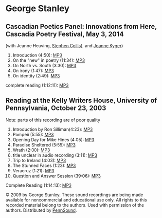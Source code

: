 George Stanley
==============


Cascadian Poetics Panel: Innovations from Here, Cascadia Poetry Festival, May 3, 2014
-------------------------------------------------------------------------------------

(with Jeanne Heuving, [Stephen Collis](http://writing.upenn.edu/pennsound/x/Collis.php)), and [Joanne Kyger](http://writing.upenn.edu/pennsound/x/Kyger.php))

1.  Introduction (4:50): [MP3]()
2.  On the "new" in poetry (11:34): [MP3](https://media.sas.upenn.edu/pennsound/authors/Stanley/Kyger-Stanley_05_Stanley-Discusses-The-New_Innovations-from-Here_Cascadia-Poetry-Festival_05-03-14.mp3)
3.  On North vs. South (3:30): [MP3](https://media.sas.upenn.edu/pennsound/authors/Stanley/Kyger-Stanley_07_Stanley-On-North-And-South_Innovations-from-Here_Cascadia-Poetry-Festival_05-03-14.mp3)
4.  On irony (1:47): [MP3](https://media.sas.upenn.edu/pennsound/authors/Stanley/Kyger-Stanley_08_Stanley-On-Irony_Innovations-from-Here_Cascadia-Poetry-Festival_05-03-14.mp3)
5.  On identity (2:49): [MP3](https://media.sas.upenn.edu/pennsound/authors/Stanley/Kyger-Stanley_10_Stanley-On-Identity_Innovations-from-Here_Cascadia-Poetry-Festival_05-03-14.mp3)

complete reading (1:12:11): [MP3](https://media.sas.upenn.edu/pennsound/authors/Kyger/05-03-14/Kyger-Stanley_Complete-Recording_Innovations-from-Here_Cascadia-Poetry-Festival_05-03-14.mp3)

Reading at the Kelly Writers House, University of Pennsylvania, October 23, 2003
--------------------------------------------------------------------------------

<span class="title">Note: parts of this recording are of poor quality</span>

1.  Introduction by Ron Silliman(4:23): [MP3](http://media.sas.upenn.edu/pennsound/authors/Stanley/Stanley-George_01_Intro_UPenn_10-23-03.mp3)
2.  Pompeii (5:55): [MP3](http://media.sas.upenn.edu/pennsound/authors/Stanley/Stanley-George_02_Pompeii_UPenn_10-23-03.mp3)
3.  Opening Day for Mike Hines (4:05): [MP3](http://media.sas.upenn.edu/pennsound/authors/Stanley/Stanley-George_03_Opening-Day_UPenn_10-23-03.mp3)
4.  Paradise Sheltered (5:55): [MP3](http://media.sas.upenn.edu/pennsound/authors/Stanley/Stanley-George_04_Paradise-Sheltered_UPenn_10-23-03.mp3)
5.  Wrath (2:00): [MP3](http://media.sas.upenn.edu/pennsound/authors/Stanley/Stanley-George_05_Wrath_UPenn_10-23-03.mp3)
6.  <span class="title">title unclear in audio recording</span> (3:11): [MP3](http://media.sas.upenn.edu/pennsound/authors/Stanley/Stanley-George_06_Title-Unclear_UPenn_10-23-03.mp3)
7.  Trip to Ireland (4:03): [MP3](http://media.sas.upenn.edu/pennsound/authors/Stanley/Stanley-George_07_Trip-to-Ireland_UPenn_10-23-03.mp3)
8.  The Stunned Faces (1:23): [MP3](http://media.sas.upenn.edu/pennsound/authors/Stanley/Stanley-George_08_Stunned-Faces_UPenn_10-23-03.mp3)
9.  Veracruz (1:21): [MP3](http://media.sas.upenn.edu/pennsound/authors/Stanley/Stanley-George_09_Veracruz_UPenn_10-23-03.mp3)
10. Question and Answer Session (39:06): [MP3](http://media.sas.upenn.edu/pennsound/authors/Stanley/Stanley-George_10_Q&A_UPenn_10-23-03.mp3)

Complete Reading (1:14:13): [MP3](http://media.sas.upenn.edu/pennsound/authors/Stanley/Stanley-George_11_Complete-Reading_UPenn_10-23-03.mp3)

© 2009 by George Stanley. These sound recordings are being made available for noncommercial and
educational use only. All rights to this recorded material belong to the authors. Used with permission of the authors.
Distributed by [PennSound](http://writing.upenn.edu/pennsound).
